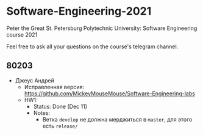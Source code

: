 # Software-Engineering-2021
Peter the Great St. Petersburg Polytechnic University: Software Engineering course 2021

Feel free to ask all your questions on the course's telegram channel.


## 80203
- Джеус Андрей
    - Исправленная версия: https://github.com/MickeyMouseMouse/Software-Engineering-labs
    - HW1:
        * Status: Done (Dec 11)
        * Notes:
            - Ветка `develop` не должна мерджиться в `master`, для этого есть `release/`